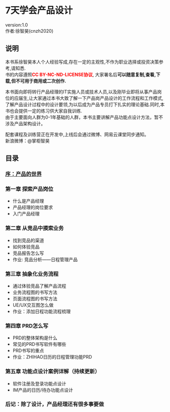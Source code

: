 # 7天学会产品设计
version:1.0  
作者:徐智昊(cnzh2020)

## 说明
本书系徐智昊本人个人经验写成,存在一定的主观性,不作为职业选择或投资决策参考,请知悉.   
书的内容遵照<font color=red>**CC BY-NC-ND-LICENSE协议**</font>, 大家署名后**可以随意复制,查看,下载,但不可用于商用或二次创作.**

本书面向即将转行产品经理的IT实施人员或技术人员,以及刚毕业即将从事产品岗位的应届生,让大家通过本书大致了解一下产品岗产品设计的工作流程和工作模式,了解产品设计过程中的设计要领,为以后成为产品专员打下扎实的理论基础.同时,本书也会提供一定的练习供大家自我训练.  
由于主要面向人群为0-1年基础的人群，本书主要讲解产品功能点设计方法，暂不涉及产品架构设计。

配套课程及训练营正在开发中,上线后会通过微博、网易云课堂同步通知。  
新浪微博：@掌柜智昊

## 目录
### [序：产品的世界](https://github.com/cnzh2020/Product-design-learned-for-7days/blob/master/Preface.md)
### 第一章 探索产品岗位
* 什么是产品经理
* 产品经理的岗位要求
* 入门产品经理

### 第二章 从竞品中摸索业务  
* 找到竞品的渠道
* 如何体验竞品
* 竞品报告怎么写
* 作业: 竞品分析——日程管理产品

### 第三章 抽象化业务流程
* 通过体验竞品了解产品流程
* 业务流程图的书写方法
* 页面流程图的书写方法
* UE/UX交互图怎么做
* 作业：添加日程功能流程梳理

### 第四章 PRD怎么写
* PRD的整体架构是什么
* 常见的PRD书写软件有哪些
* PRD书写的重点
* 作业：ZHIHAO日历的日程管理功能PRD

### 第五章 功能点设计案例详解（持续更新）
* 软件注册及登录功能点设计
* IM产品的日历/待办功能点设计

### 后记：除了设计，产品经理还有很多事要做